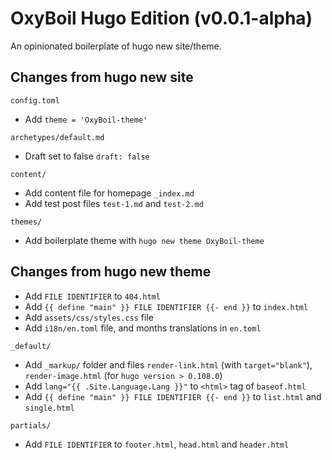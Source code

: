 # OxyBoil Hugo Edition (v0.0.1-alpha)

An opinionated boilerplate of hugo new site/theme.

## Changes from hugo new site

`config.toml`

* Add `theme = 'OxyBoil-theme'`

`archetypes/default.md`

* Draft set to false `draft: false`

`content/`

* Add content file for homepage `_index.md`
* Add test post files `test-1.md` and `test-2.md`

`themes/`

* Add boilerplate theme with `hugo new theme OxyBoil-theme`

## Changes from hugo new theme

* Add `FILE IDENTIFIER` to `404.html`
* Add `{{ define "main" }} FILE IDENTIFIER {{- end }}` to `index.html`
* Add `assets/css/styles.css` file
* Add `i18n/en.toml` file, and months translations in `en.toml`

`_default/`

* Add `_markup/` folder and files `render-link.html` (with `target="blank"`), `render-image.html` (for `hugo version > 0.108.0`)
* Add `lang="{{ .Site.Language.Lang }}"` to `<html>` tag of `baseof.html`
* Add `{{ define "main" }} FILE IDENTIFIER {{- end }}` to `list.html` and `single.html`

`partials/`

* Add `FILE IDENTIFIER` to `footer.html`, `head.html` and `header.html`